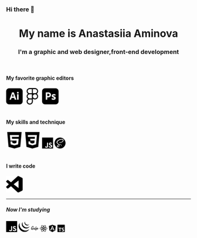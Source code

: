 ### Hi there 👋
<h1 align="center">My name is Anastasiia Aminova</h1>
<h3 align="center"> I'm a graphic and web designer,front-end development </h3>
<br>
<h4 color="green">My favorite graphic editors</h4>

<div display="flex">
   <img src="icons/adobeillustrator.svg" alt="Ai" width="45px" height="45px">
    <img src="icons/figma.svg" alt="Figma" width="45px" height="45px">
  <img src="icons/adobephotoshop.svg" alt="Ps" width="45px" height="45px">

</div>
<br>
  <h4>My skills and technique</h4>

<div display="flex">
   <img src="icons/html5.svg" alt="HTML" width="45px" height="45px">
    <img src="icons/css3.svg" alt="CSS" width="45px" height="45px">
  <img src="icons/javascript.svg" alt="JS" width="30px" height="30px">
  <img src="icons/sass.svg" alt="SASS" width="30px" height="30px">
</div>
<br>
<h4>I write code</h4>
<img src="icons/visualstudiocode.svg" alt="VSC" width="45px" height="45px">
<hr>
<h5>Now I'm studying</h5>
<div display="flex">
<img src="icons/javascript.svg" alt="JS" width="30px" height="30px">
<img src="icons/jquery.svg" alt="jQ" width="30px" height="30px">
<img src="icons/gulp.svg" alt="JS" width="20px" height="20px">
<img src="icons/react.svg" alt="React" width="20px" height="20px">
<img src="icons/angular.svg" alt="A" width="20px" height="20px">
<img src="icons/typescript.svg" alt="TS" width="20px" height="20px">
<!--
**Anastasiia-Am/Anastasiia-Am** is a ✨ _special_ ✨ repository because its `README.md` (this file) appears on your GitHub profile.

Here are some ideas to get you started:

- 🔭 I’m currently working on ...
- 🌱 I’m currently learning ...
- 👯 I’m looking to collaborate on ...
- 🤔 I’m looking for help with ...
- 💬 Ask me about ...
- 📫 How to reach me: ...
- 😄 Pronouns: ...
- ⚡ Fun fact: ...

[![trophy](https://github-profile-trophy.vercel.app/?username=Anastasiia-Am)](https://github.com/ryo-ma/github-profile-trophy)
-->
